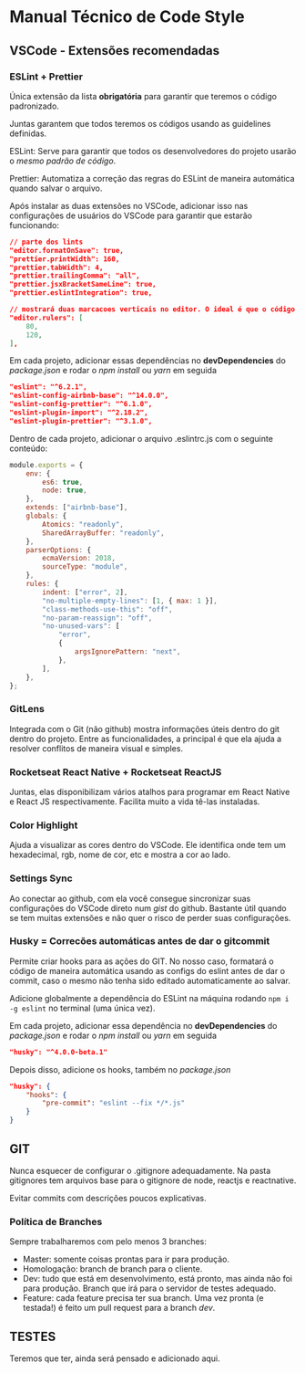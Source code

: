 # Manual Técnico de Code Style

## VSCode - Extensões recomendadas

### ESLint + Prettier

Única extensão da lista **obrigatória** para garantir que teremos o código padronizado.

Juntas garantem que todos teremos os códigos usando as guidelines definidas.

ESLint: Serve para garantir que todos os desenvolvedores do projeto usarão o _mesmo padrão de código_.

Prettier: Automatiza a correção das regras do ESLint de maneira automática quando salvar o arquivo.

Após instalar as duas extensões no VSCode, adicionar isso nas configurações de usuários do VSCode para garantir que estarão funcionando:

```json
// parte dos lints
"editor.formatOnSave": true,
"prettier.printWidth": 160,
"prettier.tabWidth": 4,
"prettier.trailingComma": "all",
"prettier.jsxBracketSameLine": true,
"prettier.eslintIntegration": true,

// mostrará duas marcacoes verticais no editor. O ideal é que o código nunca passe da primeira (80 colunas), mas ele não deve passar mesmo nunca da segunda.
"editor.rulers": [
    80,
    120,
],
```

Em cada projeto, adicionar essas dependências no **devDependencies** do _package.json_ e rodar o _npm install_ ou _yarn_ em seguida

```json
"eslint": "^6.2.1",
"eslint-config-airbnb-base": "^14.0.0",
"eslint-config-prettier": "^6.1.0",
"eslint-plugin-import": "^2.18.2",
"eslint-plugin-prettier": "^3.1.0",
```

Dentro de cada projeto, adicionar o arquivo .eslintrc.js com o seguinte conteúdo:

```javascript
module.exports = {
    env: {
        es6: true,
        node: true,
    },
    extends: ["airbnb-base"],
    globals: {
        Atomics: "readonly",
        SharedArrayBuffer: "readonly",
    },
    parserOptions: {
        ecmaVersion: 2018,
        sourceType: "module",
    },
    rules: {
        indent: ["error", 2],
        "no-multiple-empty-lines": [1, { max: 1 }],
        "class-methods-use-this": "off",
        "no-param-reassign": "off",
        "no-unused-vars": [
            "error",
            {
                argsIgnorePattern: "next",
            },
        ],
    },
};
```

### GitLens

Integrada com o Git (não github) mostra informações úteis dentro do git dentro do projeto. Entre as funcionalidades, a principal é que ela ajuda a resolver conflitos de maneira visual e simples.

### Rocketseat React Native + Rocketseat ReactJS

Juntas, elas disponibilizam vários atalhos para programar em React Native e React JS respectivamente. Facilita muito a vida tê-las instaladas.

### Color Highlight

Ajuda a visualizar as cores dentro do VSCode. Ele identifica onde tem um hexadecimal, rgb, nome de cor, etc e mostra a cor ao lado.

### Settings Sync

Ao conectar ao github, com ela você consegue sincronizar suas configurações do VSCode direto num _gist_ do github. Bastante útil quando se tem muitas extensões e não quer o risco de perder suas configurações.

### Husky = Correcões automáticas antes de dar o gitcommit

Permite criar hooks para as ações do GIT. No nosso caso, formatará o código de maneira automática usando as configs do eslint antes de dar o commit, caso o mesmo não tenha sido editado automaticamente ao salvar.

Adicione globalmente a dependência do ESLint na máquina rodando `npm i -g eslint` no terminal (uma única vez).

Em cada projeto, adicionar essa dependência no **devDependencies** do _package.json_ e rodar o _npm install_ ou _yarn_ em seguida

```json
"husky": "^4.0.0-beta.1"
```

Depois disso, adicione os hooks, também no _package.json_

```json
"husky": {
    "hooks": {
        "pre-commit": "eslint --fix */*.js"
    }
}
```

## GIT

Nunca esquecer de configurar o .gitignore adequadamente. Na pasta gitignores tem arquivos base para o gitignore de node, reactjs e reactnative.

Evitar commits com descrições poucos explicativas.

### Política de Branches

Sempre trabalharemos com pelo menos 3 branches:

-   Master: somente coisas prontas para ir para produção.
-   Homologação: branch de branch para o cliente.
-   Dev: tudo que está em desenvolvimento, está pronto, mas ainda não foi para produção. Branch que irá para o servidor de testes adequado.
-   Feature: cada feature precisa ter sua branch. Uma vez pronta (e testada!) é feito um pull request para a branch _dev_.

## TESTES

Teremos que ter, ainda será pensado e adicionado aqui.
